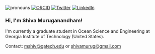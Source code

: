 <!--
**mshiv/mshiv** is a ✨ _special_ ✨ repository because its `README.md` (this file) appears on your GitHub profile.

Here are some ideas to get you started:

-->

![pronouns](https://img.shields.io/static/v1?label=pronouns&message=he/him&color=red&style=flat-square)
[![ORCID](https://img.shields.io/static/v1?label=ORCID&message=0000-0002-8294-2514&color=green&style=flat-square&logo=orcid)](https://orcid.org/0000-0002-8294-2514)
[![Twitter](https://img.shields.io/twitter/follow/murushiv?logo=twitter&style=flat-square)](https://twitter.com/murushiv)
[![LinkedIn](https://img.shields.io/static/v1?label=&message=LinkedIn&color=0077B5&style=flat-square&logo=linkedin)](https://www.linkedin.com/in/mshiv)

### Hi, I'm Shiva Muruganandham! 

I'm currently a graduate student in Ocean Science and Engineering at Georgia Institute of Technology (United States).

Contact: mshiv@gatech.edu or shivamurug@gmail.com
